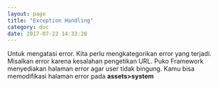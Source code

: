 ```yaml
---
layout: page
title: "Exception Handling"
category: doc
date: 2017-07-22 14:33:28
---
```




Untuk mengatasi error. Kita perlu mengkategorikan error yang terjadi. Misalkan error karena kesalahan pengetikan URL.
Puko Framework menyediakan halaman error agar user tidak bingung. Kamu bisa memodifikasi halaman error pada **assets>system**